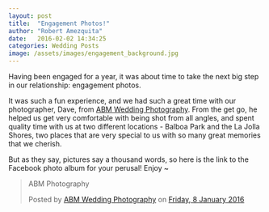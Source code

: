 ```yaml
---
layout: post
title:  "Engagement Photos!"
author: "Robert Amezquita"
date:   2016-02-02 14:34:25
categories: Wedding Posts
image: /assets/images/engagement_background.jpg
---
```


Having been engaged for a year, it was about time to take the next big step in our relationship: engagement photos.

It was such a fun experience, and we had such a great time with our photographer, Dave, from [ABM Wedding Photography](http://www.abmweddingphotos.com/). From the get go, he helped us get very comfortable with being shot from all angles, and spent quality time with us at two different locations - Balboa Park and the La Jolla Shores, two places that are very special to us with so many great memories that we cherish.

But as they say, pictures say a thousand words, so here is the link to the Facebook photo album for your perusal! Enjoy ~

<div id="fb-root"></div><script>(function(d, s, id) {  var js, fjs = d.getElementsByTagName(s)[0];  if (d.getElementById(id)) return;  js = d.createElement(s); js.id = id;  js.src = "//connect.facebook.net/en_GB/sdk.js#xfbml=1&version=v2.3";  fjs.parentNode.insertBefore(js, fjs);}(document, 'script', 'facebook-jssdk'));</script><div class="fb-post" data-href="https://www.facebook.com/media/set/?set=a.10153851704592943.1073742309.180017687942&amp;type=3" data-width="500"><div class="fb-xfbml-parse-ignore"><blockquote cite="https://www.facebook.com/media/set/?set=a.10153851704592943.1073742309.180017687942&amp;type=3"><p>ABM Photography</p>Posted by <a href="https://www.facebook.com/abmfoto/">ABM Wedding Photography</a> on&nbsp;<a href="https://www.facebook.com/media/set/?set=a.10153851704592943.1073742309.180017687942&amp;type=3">Friday, 8 January 2016</a></blockquote></div></div>
